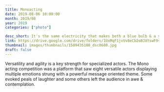 ```yaml
---
title: Monoacting
date: 2019-08-06 10:00:00
month: 2019/08
year: 2019
categories: ["photo"]

desc_short: It's the same electricity that makes both a blue bulb & a yellow bulb glow. The Mono Acting competition was indeed an electrifying performance where one man jumped into many shoes wearing countless faces.
link: https://drive.google.com/drive/folders/1UxMqF1jvVv8eCb2oBJXYswF9s68I2heY
thumbnail: images/thumbnails/1589435108_dsc0680.jpg
draft: false
---
```


Versatility and agility is a key strength for specialized actors. The Mono acting competition was a platform that saw eight versatile actors displaying multiple emotions strung with a powerful message oriented theme. Some evoked peals of laughter and some others left the audience in awe & contemplation.